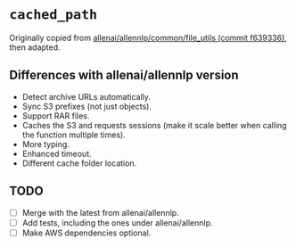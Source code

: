 # `cached_path`

Originally copied from
[allenai/allennlp/common/file_utils
(commit f639336)](https://github.com/allenai/allennlp/blob/f639336/allennlp/common/file_utils.py),
then adapted.

## Differences with allenai/allennlp version

* Detect archive URLs automatically.
* Sync S3 prefixes (not just objects).
* Support RAR files.
* Caches the S3 and requests sessions (make it scale better when calling the function multiple times).
* More typing.
* Enhanced timeout.
* Different cache folder location.

## TODO

* [ ] Merge with the latest from allenai/allennlp.
* [ ] Add tests, including the ones under allenai/allennlp.
* [ ] Make AWS dependencies optional.
